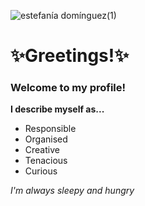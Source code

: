 ![estefanía domínguez(1)](https://user-images.githubusercontent.com/60825440/203463410-c576f561-ad32-4c63-b05d-463460224fa1.jpg)

<h1>✨Greetings!✨</h1>
<h3>Welcome to my profile!</h3>
<b>I describe myself as...</b>
<ul> 
  <li>Responsible</li>
  <li>Organised</li>
  <li>Creative</li>
  <li>Tenacious</li>
  <li>Curious</li>
</ul>
<i>I'm always sleepy and hungry</i>
<!--
**EstefaniaDmz/EstefaniaDmz** is a ✨ _special_ ✨ repository because its `README.md` (this file) appears on your GitHub profile.

Here are some ideas to get you started:

- 🔭 I’m currently working on ...
- 🌱 I’m currently learning ...
- 👯 I’m looking to collaborate on ...
- 🤔 I’m looking for help with ...
- 💬 Ask me about ...
- 📫 How to reach me: ...
- 😄 Pronouns: ...
- ⚡ Fun fact: ...
-->
